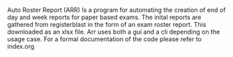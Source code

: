 Auto Roster Report (ARR)
Is a program for automating the creation of end of day and week reports for paper based exams.
The inital reports are gathered from registerblast in the form of an exam roster report.
This downloaded as an xlsx file.
Arr uses both a gui and a cli depending on the usage case.
For a formal documentation of the code please refer to index.org
